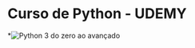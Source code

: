 # Curso de Python - UDEMY

*![Python 3 do zero ao avançado](https://www.udemy.com/course/python-3-do-zero-ao-avancado)